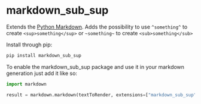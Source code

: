 # markdown_sub_sup

Extends the [Python Markdown](https://python-markdown.github.io/).
Adds the possibility to use `^something^` to create `<sup>something</sup>` or `~something~` to create `<sub>something</sub>`

Install through pip:

```bash
pip install markdown_sub_sup
```

To enable the markdown_sub_sup package and use it in your markdown generation just add it like so:

```python
import markdown

result = markdown.markdown(textToRender, extensions=["markdown_sub_sup",])
```
